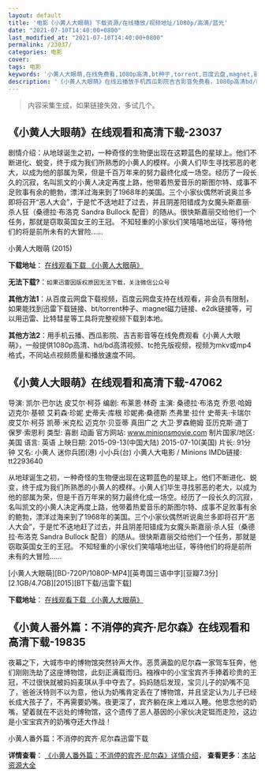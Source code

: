 ```yaml
---
layout: default
title: '电影《小黄人大眼萌》下载资源/在线播放/视频地址/1080p/高清/蓝光'
date: "2021-07-10T14:40:00+0800"
last_modified_at: "2021-07-10T14:40:00+0800"
permalink: /23037/
categories: 电影
cover:
tags: 电影
keywords: '小黄人大眼萌,在线免费看,1080p高清,bt种子,torrent,百度云盘,magnet,磁力链,迅雷下载资源'
description: '《小黄人大眼萌》在线云播放手机西瓜影院吉吉影音免费看，1080p高清bd/hd未删减完整版和tc抢先枪版，mkv/mp4格式，附带bt/torrent种子、magnet/磁力链、百度云盘、网盘资源迅雷下载链接'
---
```


>内容采集生成，如果链接失效，多试几个。


## 《小黄人大眼萌》在线观看和高清下载-23037

剧情介绍：从地球诞生之初，一种奇怪的生物便出现在这颗蓝色的星球上。他们不断进化、蜕变，终于成为我们所熟悉的小黄人的模样。小黄人们毕生寻找邪恶的老大，以成为他的部属为荣，但是千百万年来的努力最终化成一场空。经历了一段长久的沉寂，名叫凯文的小黄人决定再度上路，他带着热爱音乐的斯图尔特、成事不足败事有余的鲍勃，漂洋过海来到了1968年的美国。三个小家伙偶然听说奥兰多即将召开“恶人大会”，于是忙不迭地赶了过去，并且阴差阳错成为女魔头斯嘉丽·杀人狂（桑德拉·布洛克 Sandra Bullock 配音）的随从。很快斯嘉丽交给他们一个任务，那就是窃取英国女王的王冠。   不知轻重的小家伙们笑嘻嘻地出征，等待他们的将是前所未有的大冒险……


小黄人大眼萌 (2015)

**下载地址**： [在线观看下载 《小黄人大眼萌》](https://www.btbtdy.me/btdy/dy103.html) 


**无法下载?**：`如果迅雷因版权原因无法下载，关注微信公众号 `

**其他方法1**：从百度云网盘下载视频，百度云网盘支持在线观看，非会员有限制，如果能找到迅雷下载链接、bt/torrent种子、magnet磁力链接、e2dk链接等，可以用迅雷、比特彗星等工具将完整视频下载到本地。

**其他方法2**：用手机云播、西瓜影院、吉吉影音等在线免费观看《小黄人大眼萌》，一般提供1080p高清、hd/bd高清视频、tc抢先版视频，视频为mkv或mp4格式，不同站点视频质量和播放速度不同。


## 《小黄人大眼萌》在线观看和高清下载-47062

导演: 凯尔·巴尔达 皮艾尔·柯芬 编剧: 布莱恩·林奇 主演: 桑德拉·布洛克 乔恩·哈姆 迈克尔·基顿 艾莉森·珍妮 史蒂夫·库根 珍妮弗·桑德斯 杰弗里·拉什 史蒂夫·卡瑞尔 皮艾尔·柯芬 凯蒂·米克松 迈克尔·贝亚蒂 真田广之 大卫·罗森鲍姆 亚历克斯·道丁 保罗·索恩利 类型: 喜剧 动画 官方网站: www.minionsmovie.com 制片国家/地区: 美国 语言: 英语 上映日期: 2015-09-13(中国大陆) 2015-07-10(美国) 片长: 91分钟 又名: 小黄人 迷你兵团(港) 小小兵(台) 小黄人大电影 / Minions IMDb链接: tt2293640

从地球诞生之初，一种奇怪的生物便出现在这颗蓝色的星球上。他们不断进化、蜕变，终于成为我们所熟悉的小黄人的模样。小黄人们毕生寻找邪恶的老大，以成为他的部属为荣，但是千百万年来的努力最终化成一场空。经历了一段长久的沉寂，名叫凯文的小黄人决定再度上路，他带着热爱音乐的斯图尔特、成事不足败事有余的鲍勃，漂洋过海来到了1968年的美国。三个小家伙偶然听说奥兰多即将召开“恶人大会”，于是忙不迭地赶了过去，并且阴差阳错成为女魔头斯嘉丽·杀人狂（桑德拉·布洛克 Sandra Bullock 配音）的随从。很快斯嘉丽交给他们一个任务，那就是窃取英国女王的王冠。 不知轻重的小家伙们笑嘻嘻地出征，等待他们的将是前所未有的大冒险……


[小黄人大眼萌][BD-720P/1080P-MP4][英粤国三语中字][豆瓣7.3分][2.1GB/4.7GB][2015][BT下载/迅雷下载]

**下载地址**： [在线观看下载 《小黄人大眼萌》](https://www.btdx8.com/torrent/minions_2015.html) 


## 《小黄人番外篇：不消停的宾齐·尼尔森》在线观看和高清下载-19835

夜幕之下，大城市中的博物馆突然铃声大作。恶贯满盈的尼尔森一家驾车狂奔，他们刚刚洗劫了这座博物馆，此刻正满载而归。襁褓中的小宝宝宾齐手捧着珍贵的王冠，不过很快就被妈妈麦琪从手中夺去了。妈妈随后发现，宝贝儿子的奶嘴不见了，爸爸沃特则不以为意，他认为奶嘴肯定丢在了博物馆，并且坚定认为儿子已经长成大孩子了，不再需要奶嘴。夜更深了，宾齐躺在床上难以入睡。他思念他的奶嘴，望着就在不远处的博物馆，这个遗传了恶人基因的小家伙决定铤而走险，这边是小宝宝宾齐的奶嘴夺还大作战！


小黄人番外篇：不消停的宾齐·尼尔森迅雷下载

**详情查看**： [《小黄人番外篇：不消停的宾齐·尼尔森》详情介绍](/movie/19835/)， **查看更多**：[本站资源大全](/movie/t/all/)

